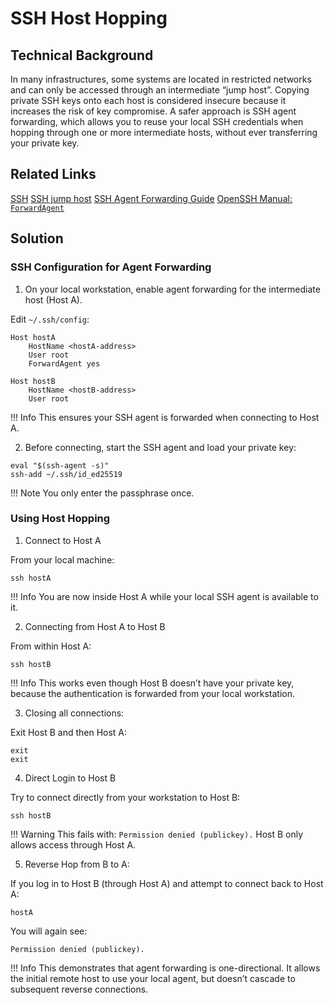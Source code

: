# SSH Host Hopping

## Technical Background

In many infrastructures, some systems are located in restricted networks and can only be accessed through an intermediate “jump host”. Copying private SSH keys onto each host is considered insecure because it increases the risk of key compromise. A safer approach is SSH agent forwarding, which allows you to reuse your local SSH credentials when hopping through one or more intermediate hosts, without ever transferring your private key.

## Related Links

[SSH](https://en.wikipedia.org/wiki/Secure_Shell)
[SSH jump host](https://wiki.gentoo.org/wiki/SSH_jump_host)
[SSH Agent Forwarding Guide](https://developer.mozilla.org/en-US/docs/Glossary/SSH_Agent_Forwarding)
[OpenSSH Manual: `ForwardAgent`](https://man.openbsd.org/ssh_config#ForwardAgent)

## Solution 

### SSH Configuration for Agent Forwarding

1. On your local workstation, enable agent forwarding for the intermediate host (Host A).

Edit `~/.ssh/config`:

```
Host hostA
    HostName <hostA-address>
    User root
    ForwardAgent yes

Host hostB
    HostName <hostB-address>
    User root

```

!!! Info
    This ensures your SSH agent is forwarded when connecting to Host A.

2. Before connecting, start the SSH agent and load your private key:

```
eval "$(ssh-agent -s)"
ssh-add ~/.ssh/id_ed25519
```

!!! Note
    You only enter the passphrase once.

### Using Host Hopping

1. Connect to Host A

From your local machine:

`ssh hostA`

!!! Info
    You are now inside Host A while your local SSH agent is available to it.

2. Connecting from Host A to Host B

From within Host A:

`ssh hostB`

!!! Info
    This works even though Host B doesn’t have your private key, because the authentication is forwarded from your local workstation.

3. Closing all connections:

Exit Host B and then Host A:

```
exit
exit
```

4. Direct Login to Host B

Try to connect directly from your workstation to Host B:

`ssh hostB`

!!! Warning
    This fails with: `Permission denied (publickey).` Host B only allows access through Host A.

5. Reverse Hop from B to A:

If you log in to Host B (through Host A) and attempt to connect back to Host A:

`hostA`

You will again see:

`Permission denied (publickey).`

!!! Info 
    This demonstrates that agent forwarding is one-directional. It allows the initial remote host to use your local agent, but doesn’t cascade to subsequent reverse connections.

